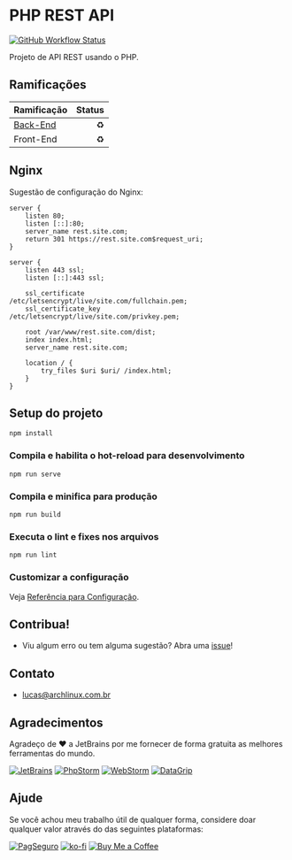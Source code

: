 # PHP REST API

[![GitHub Workflow Status](https://img.shields.io/github/workflow/status/sistematico/php-rest-api/Deploy?label=Github%20Action&logo=github&logoColor=white&style=flat-square)](https://github.com/sistematico/php-rest-api/actions/workflows/vuejs.yml)

Projeto de API REST usando o PHP.

## Ramificações

| Ramificação                  | Status    |
| ---------------------------- | ---------:|
| [Back-End](/../../tree/backend) | :recycle: |
| Front-End | :recycle: |

## Nginx

Sugestão de configuração do Nginx:

```
server {
    listen 80;
    listen [::]:80;
    server_name rest.site.com;
    return 301 https://rest.site.com$request_uri;
}

server {
    listen 443 ssl;
    listen [::]:443 ssl;

    ssl_certificate         /etc/letsencrypt/live/site.com/fullchain.pem;
    ssl_certificate_key     /etc/letsencrypt/live/site.com/privkey.pem;

    root /var/www/rest.site.com/dist;
    index index.html;
    server_name rest.site.com;

    location / {
        try_files $uri $uri/ /index.html;
    }
}
```

## Setup do projeto
```
npm install
```

### Compila e habilita o hot-reload para desenvolvimento
```
npm run serve
```

### Compila e minifica para produção
```
npm run build
```

### Executa o lint e fixes nos arquivos
```
npm run lint
```

### Customizar a configuração
Veja [Referência para Configuração](https://cli.vuejs.org/config/).

## Contribua!

- Viu algum erro ou tem alguma sugestão? Abra uma [issue](https://github.com/sistematico/php-rest-api/issues/new)!

## Contato

- lucas@archlinux.com.br

## Agradecimentos

Agradeço de :heart: a JetBrains por me fornecer de forma gratuita as melhores ferramentas do mundo.

[![JetBrains](https://i.imgur.com/fRGi3wI.png)](https://www.jetbrains.com) [![PhpStorm](https://i.imgur.com/lqhtz4L.png)](https://www.jetbrains.com/phpstorm/) [![WebStorm](https://i.imgur.com/hATeqvO.png)](https://www.jetbrains.com/webstorm/) [![DataGrip](https://i.imgur.com/Lhx4pdh.png)](https://www.jetbrains.com/datagrip/)

## Ajude

Se você achou meu trabalho útil de qualquer forma, considere doar qualquer valor através do das seguintes plataformas:

[![PagSeguro](https://img.shields.io/badge/PagSeguro-gray?logo=pagseguro&logoColor=white&style=flat-square)](https://pag.ae/bfxkQW) [![ko-fi](https://img.shields.io/badge/ko--fi-gray?logo=ko-fi&logoColor=white&style=flat-square)](https://ko-fi.com/L4L119L8J) [![Buy Me a Coffee](https://img.shields.io/badge/Buy_Me_a_Coffee-gray?logo=buy-me-a-coffee&logoColor=white&style=flat-square)](https://www.buymeacoffee.com/sistematico)
